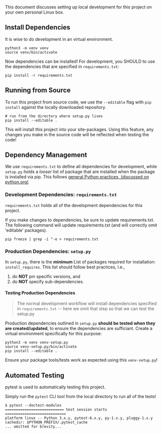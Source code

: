 This document discusses setting up local development for this project on your own personal Linux box. 

## Install Dependencies 

It is wise to do development in an virtual environment.

    python3 -m venv venv
    source venv/bin/activate

Now dependencies can be installed!
For development, you SHOULD to use the dependencies that are specified in `requirements.txt`:

    pip install -r requirements.txt

## Running from Source

To run this project from source code, we use the `--editable` flag with `pip install` against the locally downloaded repository.

    # run from the directory where setup.py lives
    pip install --editable .

This will install this project into your site-packages.
Using this feature, any changes you make in the source code will be reflected when testing the code!

## Dependency Management

We use `requirements.txt` to define all dependencies for development, while `setup.py` holds a *looser* list of package that are installed when the package is installed via pip.
This follows [general Python practices, (discussed on python.org)](https://packaging.python.org/discussions/install-requires-vs-requirements/#install-requires)

### Development Dependencies: `requirements.txt`

`requirements.txt` holds all of the development dependencies for this project.

If you make changes to dependencies, be sure to update requirements.txt.
The following command will update requirements.txt (and will correctly omit 'editable' packages).

    pip freeze | grep -i ^-e > requirements.txt

### Production Dependencies: `setup.py`

In `setup.py`, there is the **minimum** List of packages required for installation: `install_requires`.
This list should follow best practices, I.e.,

1. do **NOT** pin specific versions, and 
2. do **NOT** specify sub-dependencies.

#### Testing Production Dependencies

> The normal development workflow will install dependencies specified in `requirements.txt` -- here we omit that step so that we can test the setup.py 

Production dependencies outlined in `setup.py` **should be tested when they are created/updated**, to ensure the dependencies are sufficiant.
Create a virtual environment specifically for this purpose:

    python3 -m venv venv-setup.py
    source venv-setup.py/bin/activate
    pip install --editable .

Ensure your package tools/tests work as expected using this `venv-setup.py`!

## Automated Testing

pytest is used to automatically testing this project.

Simply run the `pytest` CLI tool from the local directory to run all of the tests!

    $ pytest --doctest-modules
    =========================== test session starts ============================
    platform linux -- Python 3.x.y, pytest-6.x.y, py-1.x.y, pluggy-1.x.y
    cachedir: $PYTHON_PREFIX/.pytest_cache
    ... omitted for brevity...


